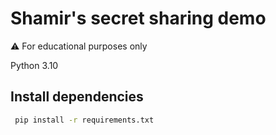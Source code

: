 # Shamir's secret sharing demo

⚠️ For educational purposes only

Python 3.10

## Install dependencies

```bash
 pip install -r requirements.txt  
```